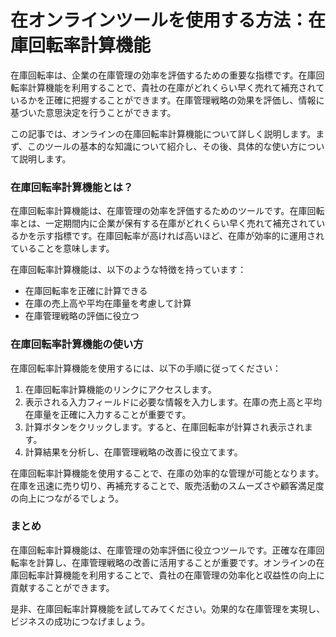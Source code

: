 在オンラインツールを使用する方法：在庫回転率計算機能
==========================

在庫回転率は、企業の在庫管理の効率を評価するための重要な指標です。在庫回転率計算機能を利用することで、貴社の在庫がどれくらい早く売れて補充されているかを正確に把握することができます。在庫管理戦略の効果を評価し、情報に基づいた意思決定を行うことができます。

この記事では、オンラインの在庫回転率計算機能について詳しく説明します。まず、このツールの基本的な知識について紹介し、その後、具体的な使い方について説明します。

### 在庫回転率計算機能とは？

在庫回転率計算機能は、在庫管理の効率を評価するためのツールです。在庫回転率とは、一定期間内に企業が保有する在庫がどれくらい早く売れて補充されているかを示す指標です。在庫回転率が高ければ高いほど、在庫が効率的に運用されていることを意味します。

在庫回転率計算機能は、以下のような特徴を持っています：

- 在庫回転率を正確に計算できる
- 在庫の売上高や平均在庫量を考慮して計算
- 在庫管理戦略の評価に役立つ

### 在庫回転率計算機能の使い方

在庫回転率計算機能を使用するには、以下の手順に従ってください：

1. 在庫回転率計算機能のリンクにアクセスします。
2. 表示される入力フィールドに必要な情報を入力します。在庫の売上高と平均在庫量を正確に入力することが重要です。
3. 計算ボタンをクリックします。すると、在庫回転率が計算され表示されます。
4. 計算結果を分析し、在庫管理戦略の改善に役立てます。

在庫回転率計算機能を使用することで、在庫の効率的な管理が可能となります。在庫を迅速に売り切り、再補充することで、販売活動のスムーズさや顧客満足度の向上につながるでしょう。

### まとめ

在庫回転率計算機能は、在庫管理の効率評価に役立つツールです。正確な在庫回転率を計算し、在庫管理戦略の改善に活用することが重要です。オンラインの在庫回転率計算機能を利用することで、貴社の在庫管理の効率化と収益性の向上に貢献することができます。

是非、在庫回転率計算機能を試してみてください。効果的な在庫管理を実現し、ビジネスの成功につなげましょう。
